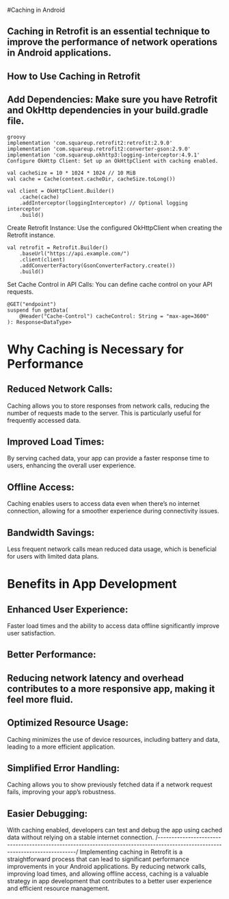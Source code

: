 #Caching in Android

## Caching in Retrofit is an essential technique to improve the performance of network operations in Android applications. 
## How to Use Caching in Retrofit
## Add Dependencies: Make sure you have Retrofit and OkHttp dependencies in your build.gradle file.

```
groovy
implementation 'com.squareup.retrofit2:retrofit:2.9.0'
implementation 'com.squareup.retrofit2:converter-gson:2.9.0'
implementation 'com.squareup.okhttp3:logging-interceptor:4.9.1'
Configure OkHttp Client: Set up an OkHttpClient with caching enabled.
```

```
val cacheSize = 10 * 1024 * 1024 // 10 MiB
val cache = Cache(context.cacheDir, cacheSize.toLong())
```

```
val client = OkHttpClient.Builder()
    .cache(cache)
    .addInterceptor(loggingInterceptor) // Optional logging interceptor
    .build()
```
    
Create Retrofit Instance: Use the configured OkHttpClient when creating the Retrofit instance.
```
val retrofit = Retrofit.Builder()
    .baseUrl("https://api.example.com/")
    .client(client)
    .addConverterFactory(GsonConverterFactory.create())
    .build()
```
Set Cache Control in API Calls: You can define cache control on your API requests.
```
@GET("endpoint")
suspend fun getData(
    @Header("Cache-Control") cacheControl: String = "max-age=3600"
): Response<DataType>
```

# Why Caching is Necessary for Performance
## Reduced Network Calls:
Caching allows you to store responses from network calls, reducing the number of requests made to the server. This is particularly useful for frequently accessed data.
## Improved Load Times:
By serving cached data, your app can provide a faster response time to users, enhancing the overall user experience.
## Offline Access: 
Caching enables users to access data even when there’s no internet connection, allowing for a smoother experience during connectivity issues.
## Bandwidth Savings: 
Less frequent network calls mean reduced data usage, which is beneficial for users with limited data plans.

# Benefits in App Development
## Enhanced User Experience: 
Faster load times and the ability to access data offline significantly improve user satisfaction.
## Better Performance: 
## Reducing network latency and overhead contributes to a more responsive app, making it feel more fluid.
## Optimized Resource Usage: 
Caching minimizes the use of device resources, including battery and data, leading to a more efficient application.
## Simplified Error Handling: 
Caching allows you to show previously fetched data if a network request fails, improving your app’s robustness.
## Easier Debugging: 
With caching enabled, developers can test and debug the app using cached data without relying on a stable internet connection.
/------------------------------------------------------------------------------------------------------------------------------/
Implementing caching in Retrofit is a straightforward process that can lead to significant performance improvements in your Android applications. 
By reducing network calls, improving load times, and allowing offline access, caching is a valuable strategy in app development that contributes to a better user experience and efficient resource management.






